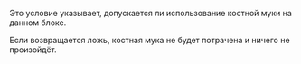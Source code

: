 Это условие указывает, допускается ли использование костной муки на данном блоке.

Если возвращается ложь, костная мука не будет потрачена и ничего не произойдёт.